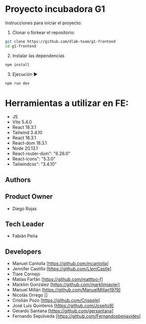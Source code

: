 # Proyecto incubadora G1

Instrucciones para iniciar el proyecto:

1. Clonar o forkear el repositorio:

```bash
git clone https://github.com/dlab-team/g1-frontend
cd g1-frontend
```

2. Instalar las dependencias

```bash
npm install
```

3. Ejecución ▶️

```bash
npm run dev
```

# Herramientas a utilizar en FE:
- JS
- Vite 5.4.0
- React 18.3.1
- Tailwind 3.4.10
- React 18.3.1
- React-dom 18.3.1
- Node 20.13.1
- React-router-dom": "6.26.0"
- React-icons": "5.3.0"
- Tailwindcss": "3.4.10"

## Authors

## Product Owner
- Diego Rojas

## Tech Leader
- Fabián Peña

## Developers
- Manuel Cantolla [https://github.com/mcantolla]
- Jennifer Castillo [https://github.com/LleniCastle]
- Tiare Cornejo
- Matías Farfán [https://github.com/matttoo-f]
- Marklim González [https://github.com/marklimjavier]
- Manuel Millán [https://github.com/ManuelMillan1979]
- Nicolás Orrego []
- Cristián Pozo [https://github.com/Crispole]
- José Luis Quinteros [https://github.com/Joseito9]
- Gerardo Santana [https://github.com/gersantana]
- Fernando Sepúlveda [https://github.com/Fernandosbenavides]